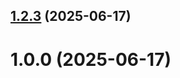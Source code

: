 ## [1.2.3](github.com/R4ha666/git-extended/compare/1.0.0...1.2.3) (2025-06-17)



# 1.0.0 (2025-06-17)



